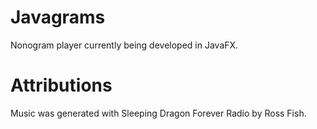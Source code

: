 # Javagrams
Nonogram player currently being developed in JavaFX.

# Attributions
Music was generated with Sleeping Dragon Forever Radio by Ross Fish.